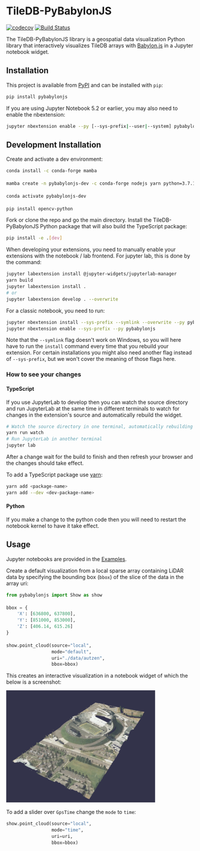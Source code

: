 
# TileDB-PyBabylonJS

[![codecov](https://codecov.io/gh/TileDB-Inc/PyBabylonJS/branch/master/graph/badge.svg)](https://codecov.io/gh/TileDB-Inc/PyBabylonJS)
[![Build Status](https://dev.azure.com/TileDB-Inc/CI/_apis/build/status/TileDB-Inc.TileDB-PyBabylonJS?branchName=main)](https://dev.azure.com/TileDB-Inc/CI/_build/latest?definitionId=37&branchName=main)


The TileDB-PyBabylonJS library is a geospatial data visualization Python library that interactively visualizes TileDB arrays with [Babylon.js](https://www.babylonjs.com) in a Jupyter notebook widget. 

## Installation

This project is available from [PyPI](https://pypi.org/project/pybabylonjs/) and can be installed with `pip`:

```bash
pip install pybabylonjs
```

If you are using Jupyter Notebook 5.2 or earlier, you may also need to enable
the nbextension:
```bash
jupyter nbextension enable --py [--sys-prefix|--user|--system] pybabylonjs
```

## Development Installation

Create and activate a dev environment:

```bash
conda install -c conda-forge mamba

mamba create -n pybabylonjs-dev -c conda-forge nodejs yarn python=3.7.10 tree scipy 'pyarrow>2' numpy pandas tiledb-py rasterio gdal pdal python-pdal jupyter-packaging jupyterlab

conda activate pybabylonjs-dev

pip install opencv-python
```

Fork or clone the repo and go the main directory. Install the TileDB-PyBabylonJS Python package that will also build the TypeScript package:

```bash
pip install -e .[dev]
```

When developing your extensions, you need to manually enable your extensions with the notebook / lab frontend. For jupyter lab, this is done by the command:

```bash
jupyter labextension install @jupyter-widgets/jupyterlab-manager
yarn build
jupyter labextension install .
# or
jupyter labextension develop . --overwrite
```

For a classic notebook, you need to run:

```bash
jupyter nbextension install --sys-prefix --symlink --overwrite --py pybabylonjs
jupyter nbextension enable --sys-prefix --py pybabylonjs
```

Note that the `--symlink` flag doesn't work on Windows, so you will here have to run
the `install` command every time that you rebuild your extension. For certain installations
you might also need another flag instead of `--sys-prefix`, but we won't cover the meaning
of those flags here.

### How to see your changes

#### TypeScript

If you use JupyterLab to develop then you can watch the source directory and run JupyterLab at the same time in different
terminals to watch for changes in the extension's source and automatically rebuild the widget.

```bash
# Watch the source directory in one terminal, automatically rebuilding when needed
yarn run watch
# Run JupyterLab in another terminal
jupyter lab
```

After a change wait for the build to finish and then refresh your browser and the changes should take effect.

To add a TypeScript package use [yarn](https://classic.yarnpkg.com/lang/en/docs/cli/add/): 

```bash
yarn add <package-name>
yarn add --dev <dev-package-name>
``` 

#### Python

If you make a change to the python code then you will need to restart the notebook kernel to have it take effect.

## Usage

Jupyter notebooks are provided in the [Examples](https://github.com/TileDB-Inc/TileDB-PyBabylonJS/tree/main/examples).

Create a default visualization from a local sparse array containing LiDAR data by specifying the bounding box (`bbox`) of the slice of the data in the array uri:

```python
from pybabylonjs import Show as show

bbox = {
    'X': [636800, 637800],
    'Y': [851000, 853000],
    'Z': [406.14, 615.26]
}

show.point_cloud(source="local",
                 mode="default",
                 uri="./data/autzen",
                 bbox=bbox)
```

This creates an interactive visualization in a notebook widget of which the below is a screenshot:

<img src="examples/pointcloud.png"  width="400" height="300" />

To add a slider over `GpsTime` change the `mode` to `time`:

```python
show.point_cloud(source="local",
                 mode="time",
                 uri=uri,
                 bbox=bbox)
```    

